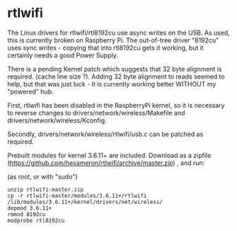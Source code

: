 rtlwifi
=======

The Linux drivers for rtlwifi/rtl8192cu use async writes on the USB.
As used, this is currently broken on Raspberry Pi. The out-of-tree
driver "8192cu" uses sync writes - copying that into rtl8192cu gets
it working, but it certainly needs a good Power Supply.

There is a pending Kernel patch which suggests that 32 byte alignment is required.
(cache line size ?). Adding 32 byte alignment to reads seemed to help, but
that was just luck - it is currently working better WITHOUT my "powered" hub.

First, rtlwifi has been disabled in the RaspberryPi kernel, so it is
necessary to reverse changes to drivers/network/wireless/Makefile and
drivers/network/wireless/Kconfig.

Secondly, drivers/network/wireless/rtlwifi/usb.c can be patched as
required.

Prebuilt modules for kernel 3.6.11+ are included. Download as a zipfile
(https://github.com/hexameron/rtlwifi/archive/master.zip) , and run:

(as root, or with "sudo")
```
unzip rtlwifi-master.zip
cp -r rtlwifi-master/modules/3.6.11+/rtlwifi /lib/modules/3.6.11+/kernel/drivers/net/wireless/
depmod 3.6.11+
rmmod 8192cu
modprobe rtl8192cu
```

